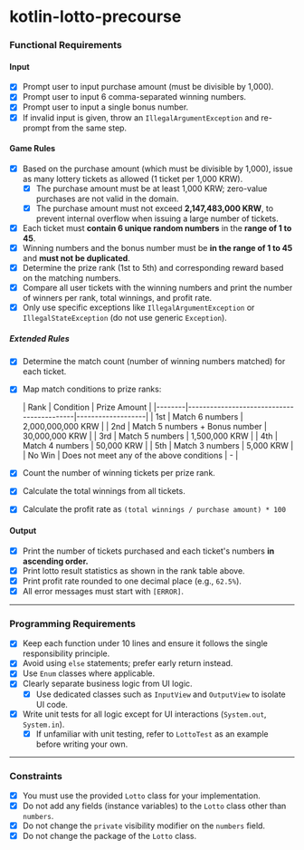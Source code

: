 # kotlin-lotto-precourse

### Functional Requirements

#### Input

- [x] Prompt user to input purchase amount (must be divisible by 1,000).
- [x] Prompt user to input 6 comma-separated winning numbers.
- [x] Prompt user to input a single bonus number.
- [x] If invalid input is given, throw an `IllegalArgumentException` and re-prompt from the same step.

#### Game Rules

- [x] Based on the purchase amount (which must be divisible by 1,000), issue as many lottery tickets as allowed (1
  ticket per 1,000 KRW).
    - [x] The purchase amount must be at least 1,000 KRW; zero-value purchases are not valid in the domain.
    - [x] The purchase amount must not exceed **2,147,483,000 KRW**, to prevent internal overflow when issuing a large
      number of tickets.
- [x] Each ticket must **contain 6 unique random numbers** in the **range of 1 to 45**.
- [x] Winning numbers and the bonus number must be **in the range of 1 to 45** and **must not be duplicated**.
- [x] Determine the prize rank (1st to 5th) and corresponding reward based on the matching numbers.
- [x] Compare all user tickets with the winning numbers and print the number of winners per rank, total winnings, and
  profit rate.
- [x] Only use specific exceptions like `IllegalArgumentException` or `IllegalStateException` (do not use generic
  `Exception`).

##### Extended Rules

- [x] Determine the match count (number of winning numbers matched) for each ticket.
- [x] Map match conditions to prize ranks:

  | Rank   | Condition                                 | Prize Amount      |
      |--------|-------------------------------------------|-------------------|
  | 1st    | Match 6 numbers                           | 2,000,000,000 KRW |
  | 2nd    | Match 5 numbers + Bonus number            | 30,000,000 KRW    |
  | 3rd    | Match 5 numbers                           | 1,500,000 KRW     |
  | 4th    | Match 4 numbers                           | 50,000 KRW        |
  | 5th    | Match 3 numbers                           | 5,000 KRW         |
  | No Win | Does not meet any of the above conditions | -                 |

- [x] Count the number of winning tickets per prize rank.
- [x] Calculate the total winnings from all tickets.
- [x] Calculate the profit rate as `(total winnings / purchase amount) * 100`

#### Output

- [x] Print the number of tickets purchased and each ticket's numbers **in ascending order.**
- [x] Print lotto result statistics as shown in the rank table above.
- [x] Print profit rate rounded to one decimal place (e.g., `62.5%`).
- [x] All error messages must start with `[ERROR]`.

---

### Programming Requirements

- [x] Keep each function under 10 lines and ensure it follows the single responsibility principle.
- [x] Avoid using `else` statements; prefer early return instead.
- [x] Use `Enum` classes where applicable.
- [x] Clearly separate business logic from UI logic.
    - [x] Use dedicated classes such as `InputView` and `OutputView` to isolate UI code.
- [x] Write unit tests for all logic except for UI interactions (`System.out`, `System.in`).
    - [x] If unfamiliar with unit testing, refer to `LottoTest` as an example before writing your own.

---

### Constraints

- [x] You must use the provided `Lotto` class for your implementation.
- [x] Do not add any fields (instance variables) to the `Lotto` class other than `numbers`.
- [x] Do not change the `private` visibility modifier on the `numbers` field.
- [x] Do not change the package of the `Lotto` class.
